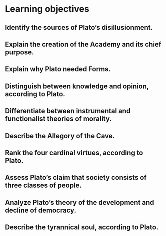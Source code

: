 # Learning objectives

##  Identify the sources of Plato’s disillusionment. 

##  Explain the creation of the Academy and its chief purpose. 


##  Explain why Plato needed Forms. 

##  Distinguish between knowledge and opinion, according to Plato. 

##  Differentiate between instrumental and functionalist theories of morality. 

##  Describe the Allegory of the Cave. 

##  Rank the four cardinal virtues, according to Plato. 

##  Assess Plato’s claim that society consists of three classes of people. 

##  Analyze Plato’s theory of the development and decline of democracy. 
 
##  Describe the tyrannical soul, according to Plato.
 